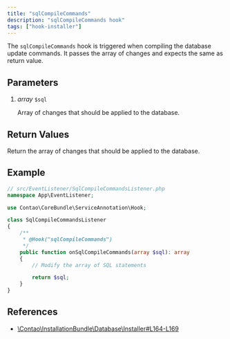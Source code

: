```yaml
---
title: "sqlCompileCommands"
description: "sqlCompileCommands hook"
tags: ["hook-installer"]
---
```



The `sqlCompileCommands` hook is triggered when compiling the database update
commands. It passes the array of changes and expects the same as return value.


## Parameters

1. *array* `$sql`

    Array of changes that should be applied to the database.


## Return Values

Return the array of changes that should be applied to the database.


## Example

```php
// src/EventListener/SqlCompileCommandsListener.php
namespace App\EventListener;

use Contao\CoreBundle\ServiceAnnotation\Hook;

class SqlCompileCommandsListener
{
    /**
     * @Hook("sqlCompileCommands")
     */
    public function onSqlCompileCommands(array $sql): array
    {
        // Modify the array of SQL statements

        return $sql;
    }
}
```


## References

* [\Contao\InstallationBundle\Database\Installer#L164-L169](https://github.com/contao/contao/blob/4.7.6/installation-bundle/src/Database/Installer.php#L164-L169)
